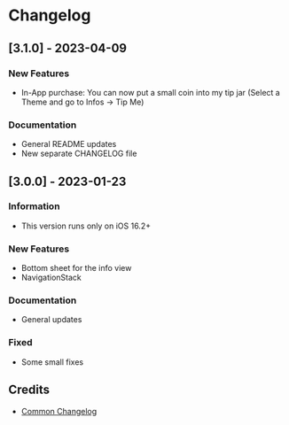 # Changelog

## [3.1.0] - 2023-04-09
### New Features
- In-App purchase: You can now put a small coin into my tip jar (Select a Theme and go to Infos -> Tip Me)
### Documentation
- General README updates
- New separate CHANGELOG file

## [3.0.0] - 2023-01-23
### Information
- This version runs only on iOS 16.2+
### New Features
- Bottom sheet for the info view
- NavigationStack
### Documentation
- General updates
### Fixed
- Some small fixes


## Credits
- [Common Changelog](https://common-changelog.org/)
